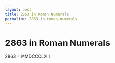 ```yaml
---
layout: post
title: 2863 in Roman Numerals
permalink: 2863-in-roman-numerals
---
```


# 2863 in Roman Numerals

2863 = MMDCCCLXIII

